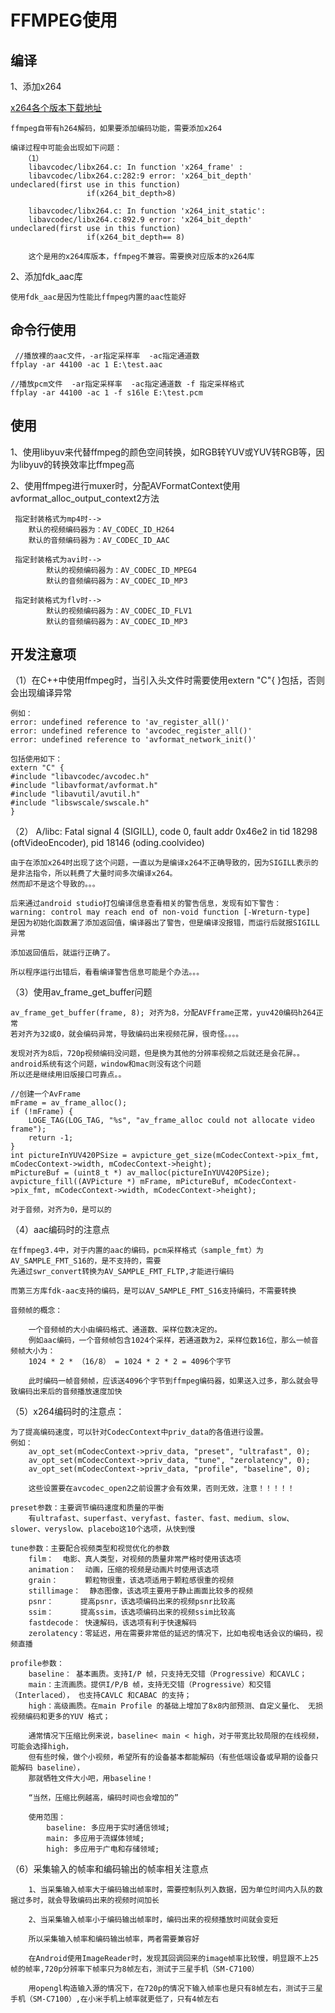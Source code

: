 # FFMPEG使用

## 编译

1、添加x264

[x264各个版本下载地址](https://download.videolan.org/pub/videolan/x264/snapshots/)

    ffmpeg自带有h264解码，如果要添加编码功能，需要添加x264
    
    编译过程中可能会出现如下问题：
       （1） 
        libavcodec/libx264.c: In function 'x264_frame' :
        libavcodec/libx264.c:282:9 error: 'x264_bit_depth' undeclared(first use in this function)  
                     if(x264_bit_depth>8)     
        
        libavcodec/libx264.c: In function 'x264_init_static':
        libavcodec/libx264.c:892.9 error: 'x264_bit_depth' undeclared(first use in this function)
                     if(x264_bit_depth== 8)  
                     
        这个是用的x264库版本，ffmpeg不兼容。需要换对应版本的x264库
        
2、添加fdk_aac库

    使用fdk_aac是因为性能比ffmpeg内置的aac性能好
        
## 命令行使用

     //播放裸的aac文件，-ar指定采样率  -ac指定通道数
    ffplay -ar 44100 -ac 1 E:\test.aac  
    
    //播放pcm文件  -ar指定采样率  -ac指定通道数 -f 指定采样格式
    ffplay -ar 44100 -ac 1 -f s16le E:\test.pcm
    
## 使用

1、使用libyuv来代替ffmpeg的颜色空间转换，如RGB转YUV或YUV转RGB等，因为libyuv的转换效率比ffmpeg高

2、使用ffmpeg进行muxer时，分配AVFormatContext使用avformat_alloc_output_context2方法

     指定封装格式为mp4时-->
        默认的视频编码器为：AV_CODEC_ID_H264
        默认的音频编码器为：AV_CODEC_ID_AAC
        
     指定封装格式为avi时-->
            默认的视频编码器为：AV_CODEC_ID_MPEG4
            默认的音频编码器为：AV_CODEC_ID_MP3
                
     指定封装格式为flv时-->
            默认的视频编码器为：AV_CODEC_ID_FLV1
            默认的音频编码器为：AV_CODEC_ID_MP3

## 开发注意项

（1）在C++中使用ffmpeg时，当引入头文件时需要使用extern "C"{ }包括，否则会出现编译异常

    例如：
    error: undefined reference to 'av_register_all()'
    error: undefined reference to 'avcodec_register_all()'
    error: undefined reference to 'avformat_network_init()'
    
    包括使用如下：
    extern "C" {
    #include "libavcodec/avcodec.h"
    #include "libavformat/avformat.h"
    #include "libavutil/avutil.h"
    #include "libswscale/swscale.h"
    }
    
（2） A/libc: Fatal signal 4 (SIGILL), code 0, fault addr 0x46e2 in tid 18298 (oftVideoEncoder), pid 18146 (oding.coolvideo)
  
    由于在添加x264时出现了这个问题，一直以为是编译x264不正确导致的，因为SIGILL表示的是非法指令，所以耗费了大量时间多次编译x264。
    然而却不是这个导致的。。。
    
    后来通过android studio打包编译信息查看相关的警告信息，发现有如下警告：
    warning: control may reach end of non-void function [-Wreturn-type]
    是因为初始化函数漏了添加返回值，编译器出了警告，但是编译没报错，而运行后就报SIGILL异常
    
    添加返回值后，就运行正确了。
    
    所以程序运行出错后，看看编译警告信息可能是个办法。。。
    
 （3）使用av_frame_get_buffer问题
 
    av_frame_get_buffer(frame, 8); 对齐为8，分配AVFframe正常，yuv420编码h264正常
    若对齐为32或0，就会编码异常，导致编码出来视频花屏，很奇怪。。。。
    
    发现对齐为8后，720p视频编码没问题，但是换为其他的分辨率视频之后就还是会花屏。。android系统有这个问题，window和mac则没有这个问题
    所以还是继续用旧版接口可靠点。。
    
    //创建一个AvFrame
    mFrame = av_frame_alloc();
    if (!mFrame) {
        LOGE_TAG(LOG_TAG, "%s", "av_frame_alloc could not allocate video frame");
        return -1;
    }
    int pictureInYUV420PSize = avpicture_get_size(mCodecContext->pix_fmt, mCodecContext->width, mCodecContext->height);
    mPictureBuf = (uint8_t *) av_malloc(pictureInYUV420PSize);
    avpicture_fill((AVPicture *) mFrame, mPictureBuf, mCodecContext->pix_fmt, mCodecContext->width, mCodecContext->height);
    
    对于音频，对齐为0，是可以的
    
  （4）aac编码时的注意点
  
    在ffmpeg3.4中，对于内置的aac的编码，pcm采样格式（sample_fmt）为AV_SAMPLE_FMT_S16的，是不支持的，需要
    先通过swr_convert转换为AV_SAMPLE_FMT_FLTP,才能进行编码
    
    而第三方库fdk-aac支持的编码，是可以AV_SAMPLE_FMT_S16支持编码，不需要转换
    
    音频帧的概念：
    
        一个音频帧的大小由编码格式、通道数、采样位数决定的。
        例如aac编码，一个音频帧包含1024个采样，若通道数为2，采样位数16位，那么一帧音频帧大小为：
        1024 * 2 * （16/8） = 1024 * 2 * 2 = 4096个字节
    
        此时编码一帧音频帧，应该送4096个字节到ffmpeg编码器，如果送入过多，那么就会导致编码出来后的音频播放速度加快
        
   （5）x264编码时的注意点：
   
    为了提高编码速度，可以针对CodecContext中priv_data的各值进行设置。
    例如：
        av_opt_set(mCodecContext->priv_data, "preset", "ultrafast", 0);
        av_opt_set(mCodecContext->priv_data, "tune", "zerolatency", 0);
        av_opt_set(mCodecContext->priv_data, "profile", "baseline", 0);
        
        这些设置要在avcodec_open2之前设置才会有效果，否则无效，注意！！！！！
        
    preset参数：主要调节编码速度和质量的平衡
        有ultrafast、superfast、veryfast、faster、fast、medium、slow、slower、veryslow、placebo这10个选项，从快到慢
        
    tune参数：主要配合视频类型和视觉优化的参数
        film：  电影、真人类型，对视频的质量非常严格时使用该选项
        animation：  动画，压缩的视频是动画片时使用该选项
        grain：      颗粒物很重，该选项适用于颗粒感很重的视频      
        stillimage：  静态图像，该选项主要用于静止画面比较多的视频    
        psnr：      提高psnr，该选项编码出来的视频psnr比较高
        ssim：      提高ssim，该选项编码出来的视频ssim比较高   
        fastdecode： 快速解码，该选项有利于快速解码    
        zerolatency：零延迟，用在需要非常低的延迟的情况下，比如电视电话会议的编码，视频直播
        
    profile参数：
        baseline： 基本画质。支持I/P 帧，只支持无交错（Progressive）和CAVLC；
        main：主流画质。提供I/P/B 帧，支持无交错（Progressive）和交错（Interlaced）， 也支持CAVLC 和CABAC 的支持；
        high：高级画质。在main Profile 的基础上增加了8x8内部预测、自定义量化、 无损视频编码和更多的YUV 格式；
        
        通常情况下压缩比例来说，baseline< main < high，对于带宽比较局限的在线视频，可能会选择high，
        但有些时候，做个小视频，希望所有的设备基本都能解码（有些低端设备或早期的设备只能解码 baseline），
        那就牺牲文件大小吧，用baseline！
        
        “当然，压缩比例越高，编码时间也会增加的”
        
        使用范围：
            baseline: 多应用于实时通信领域;
            main: 多应用于流媒体领域;
            high: 多应用于广电和存储领域;
            
  （6）采集输入的帧率和编码输出的帧率相关注意点
  
        1、当采集输入帧率大于编码输出帧率时，需要控制队列入数据，因为单位时间内入队的数据过多时，就会导致编码出来的视频时间加长
        
        2、当采集输入帧率小于编码输出帧率时，编码出来的视频播放时间就会变短
        
        所以采集输入帧率和编码输出帧率，两者需要兼容好
        
        在Android使用ImageReader时，发现其回调回来的image帧率比较慢，明显跟不上25帧的帧率,720p分辨率下帧率只为8帧左右，测试于三星手机（SM-C7100）
        
        用opengl构造输入源的情况下，在720p的情况下输入帧率也是只有8帧左右，测试于三星手机（SM-C7100）,在小米手机上帧率就更低了，只有4帧左右